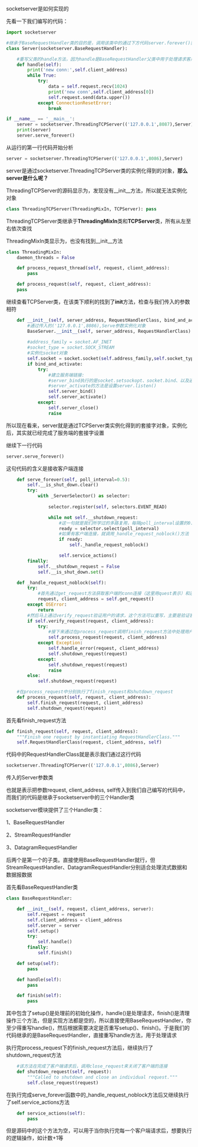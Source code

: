 socketserver是如何实现的

先看一下我们编写的代码：

```python
import socketserver

#继承于BaseRequestHandler类的目的是，调用该类中的通过下方代码server.forever()获取到的self.client_address和self.request
class Server(socketserver.BaseRequestHandler):

    #重写父类的handle方法，因为handle是BaseRequestHandler父类中用于处理请求客户端请求的，所以重写handle方法
    def handle(self):
        print('new conn:',self.client_address)
        while True:
            try:
                data = self.request.recv(1024)
                print('new conn',self.client_address[0])
                self.request.send(data.upper())
            except ConnectionResetError:
                break

if __name__ == '__main__':
    server = socketserver.ThreadingTCPServer(('127.0.0.1',8087),Server)
    print(server)
    server.serve_forever()
```



从运行的第一行代码开始分析

```python
server = socketserver.ThreadingTCPServer(('127.0.0.1',8086),Server)
```

server是通过socketserver.ThreadingTCPServer类的实例化得到的对象，**那么server是什么呢？**

ThreadingTCPServer的源码显示为，发现没有__init__方法，所以就无法实例化对象

```python
class ThreadingTCPServer(ThreadingMixIn, TCPServer): pass
```

ThreadingTCPServer类继承于**ThreadingMixIn**类和**TCPServer**类，所有从左至右依次查找

ThreadingMixIn类显示为，也没有找到__init__方法

```python
class ThreadingMixIn:
    daemon_threads = False

    def process_request_thread(self, request, client_address):
    	pass

    def process_request(self, request, client_address):
    pass
```



继续查看TCPServer类，在该类下顺利的找到了**init**方法，检查与我们传入的参数相符

```python
    def __init__(self, server_address, RequestHandlerClass, bind_and_activate=True):
        #通过传入的('127.0.0.1',8086),Serve参数实例化对象
        BaseServer.__init__(self, server_address, RequestHandlerClass)
        
        #address_family = socket.AF_INET
        #socket_type = socket.SOCK_STREAM
        #实例化socket对象
        self.socket = socket.socket(self.address_family,self.socket_type)
        if bind_and_activate:
            try:
                #建立服务端链接:
                #server_bind执行的是socket.setsockopt、socket.bind、以及通过socket.getsockname()得到服务端的IP地址
                #server_activate的方法是设置server.listen()
                self.server_bind()
                self.server_activate()
            except:
                self.server_close()
                raise
```

所以现在看来，server就是通过TCPServer类实例化得到的套接字对象，实例化后，其实就已经完成了服务端的套接字设置



继续下一行代码

```python
server.serve_forever()
```

这句代码的含义是接收客户端连接

```python
    def serve_forever(self, poll_interval=0.5):
        self.__is_shut_down.clear()
        try:
            with _ServerSelector() as selector:
                
                selector.register(self, selectors.EVENT_READ)

                while not self.__shutdown_request:
               		#这一句就是我们所学过的多路复用，每隔poll_interval设置的0.5秒后，对比与阻塞IO的由server应用程序去询问操作系统是否获取到了客户端数据，变为由select这个中介每隔xx秒后去询问操作系统
                    ready = selector.select(poll_interval)
                    #如果有客户端连接，就调用_handle_request_noblock()方法
                    if ready:
                        self._handle_request_noblock()

                    self.service_actions()
        finally:
            self.__shutdown_request = False
            self.__is_shut_down.set()
```



```python
    def _handle_request_noblock(self):
        try:
            #首先通过get_request方法获取客户端的conn连接（这里用quest表示）和连接地址，也就是执行了accept()方法
            request, client_address = self.get_request()
        except OSError:
            return
        #然后马上通过verify_request验证用户的请求，这个方法可以重写，主要是验证客户端的IP端等需求
        if self.verify_request(request, client_address):
            try:
                #接下来通过在process_request调用finish_request方法中处理用户的请求
                self.process_request(request, client_address)
            except Exception:
                self.handle_error(request, client_address)
                self.shutdown_request(request)
            except:
                self.shutdown_request(request)
                raise
        else:
            self.shutdown_request(request)
```



```python
    #在process_request中分别执行了finish_request和shutdown_request
    def process_request(self, request, client_address):
        self.finish_request(request, client_address)
        self.shutdown_request(request)
```



首先看finish_request方法

```python
def finish_request(self, request, client_address):
    """Finish one request by instantiating RequestHandlerClass."""
    self.RequestHandlerClass(request, client_address, self)
```
代码中的RequestHandlerClass就是表示我们通过这行代码

```python
socketserver.ThreadingTCPServer(('127.0.0.1',8086),Server)
```

传入的Server参数类



也就是表示把参数request, client_address, self传入到我们自己编写的代码中，而我们的代码是继承于socketserver中的三个Handler类

socketserver模块提供了三个Handler类：

1、BaseRequestHandler

2、StreamRequestHandler

3、DatagramRequestHandler 

后两个是第一个的子类。直接使用BaseRequestHandler就行，但StreamRequestHandler、DatagramRequestHandler分别适合处理流式数据和数据报数据 

首先看BaseRequestHandler类

```python
class BaseRequestHandler:

    def __init__(self, request, client_address, server):
        self.request = request
        self.client_address = client_address
        self.server = server
        self.setup()
        try:
            self.handle()
        finally:
            self.finish()

    def setup(self):
        pass

    def handle(self):
        pass

    def finish(self):
        pass
```

其中包含了setup()是处理前的初始化操作，handle()是处理请求，finish()是清理操作三个方法，但是实现方法都是空的，所以直接使用BaseRequestHandler，你至少得重写handle()，然后根据需要决定是否重写setup()、finish()。于是我们的代码继承的是BaseRequestHandler，直接重写handle方法，用于处理请求



执行完process_request下的finish_request方法后，继续执行了shutdown_request方法

```python
    #该方法在完成了客户端请求后，调用close_request来关闭了客户端的连接
    def shutdown_request(self, request):
        """Called to shutdown and close an individual request."""
        self.close_request(request)
```

在执行完成serve_forever函数中的_handle_request_noblock方法后又继续执行了self.service_actions方法

```python
    def service_actions(self):
        pass
```

但是源码中的这个方法为空，可以用于当你执行完每一个客户端请求后，想要执行的逻辑操作，如计数+1等



